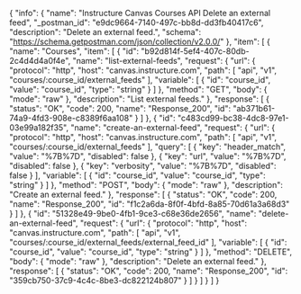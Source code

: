 {
  "info": {
    "name": "Instructure Canvas Courses API Delete an external feed",
    "_postman_id": "e9dc9664-7140-497c-bb8d-dd3fb40417c6",
    "description": "Delete an external feed.",
    "schema": "https://schema.getpostman.com/json/collection/v2.0.0/"
  },
  "item": [
    {
      "name": "Courses",
      "item": [
        {
          "id": "b92d814f-5ef4-407c-80db-2c4d4d4a0f4e",
          "name": "list-external-feeds",
          "request": {
            "url": {
              "protocol": "http",
              "host": "canvas.instructure.com",
              "path": [
                "api",
                "v1",
                "courses/:course_id/external_feeds"
              ],
              "variable": [
                {
                  "id": "course_id",
                  "value": "course_id",
                  "type": "string"
                }
              ]
            },
            "method": "GET",
            "body": {
              "mode": "raw"
            },
            "description": "List external feeds."
          },
          "response": [
            {
              "status": "OK",
              "code": 200,
              "name": "Response_200",
              "id": "ab371b61-74a9-4fd3-908e-c8389f6aa108"
            }
          ]
        },
        {
          "id": "c483cd99-bc38-4dc8-97e1-03e99a182f35",
          "name": "create-an-external-feed",
          "request": {
            "url": {
              "protocol": "http",
              "host": "canvas.instructure.com",
              "path": [
                "api",
                "v1",
                "courses/:course_id/external_feeds"
              ],
              "query": [
                {
                  "key": "header_match",
                  "value": "%7B%7D",
                  "disabled": false
                },
                {
                  "key": "url",
                  "value": "%7B%7D",
                  "disabled": false
                },
                {
                  "key": "verbosity",
                  "value": "%7B%7D",
                  "disabled": false
                }
              ],
              "variable": [
                {
                  "id": "course_id",
                  "value": "course_id",
                  "type": "string"
                }
              ]
            },
            "method": "POST",
            "body": {
              "mode": "raw"
            },
            "description": "Create an external feed."
          },
          "response": [
            {
              "status": "OK",
              "code": 200,
              "name": "Response_200",
              "id": "f1c2a6da-8f0f-4bfd-8a85-70d61a3a68d3"
            }
          ]
        },
        {
          "id": "51328e49-9be0-4fb1-9ce3-c68e36de2656",
          "name": "delete-an-external-feed",
          "request": {
            "url": {
              "protocol": "http",
              "host": "canvas.instructure.com",
              "path": [
                "api",
                "v1",
                "courses/:course_id/external_feeds/external_feed_id"
              ],
              "variable": [
                {
                  "id": "course_id",
                  "value": "course_id",
                  "type": "string"
                }
              ]
            },
            "method": "DELETE",
            "body": {
              "mode": "raw"
            },
            "description": "Delete an external feed."
          },
          "response": [
            {
              "status": "OK",
              "code": 200,
              "name": "Response_200",
              "id": "359cb750-37c9-4c4c-8be3-dc822124b807"
            }
          ]
        }
      ]
    }
  ]
}